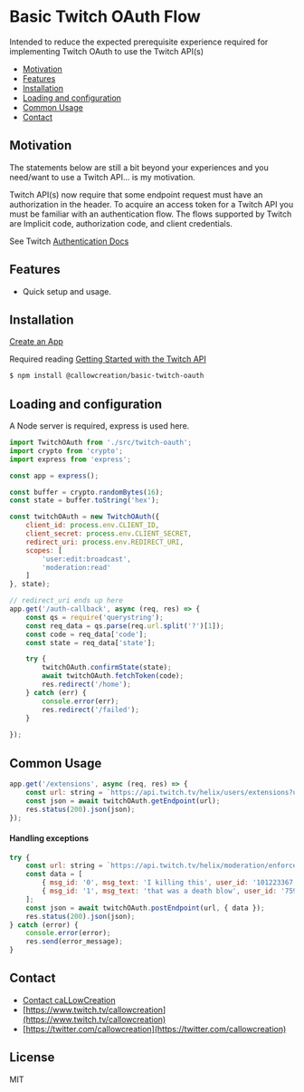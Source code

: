 Basic Twitch OAuth Flow
=======================

Intended to reduce the expected prerequisite experience required for implementing Twitch OAuth to use the Twitch API(s)

<!-- TOC -->

- [Motivation](#motivation)
- [Features](#features)
- [Installation](#installation)
- [Loading and configuration](#loading-and-configuration)
- [Common Usage](#common-usage)
- [Contact](#contact)

<!-- /TOC -->

## Motivation

The statements below are still a bit beyond your experiences and you need/want to use a Twitch API… is my motivation.

Twitch API(s) now require that some endpoint request must have an authorization in the header.  To acquire an access token for a Twitch API you must be familiar with an authentication flow.  The flows supported by Twitch are Implicit code, authorization code, and client credentials.


See Twitch [Authentication Docs](https://dev.twitch.tv/docs/authentication)

## Features

- Quick setup and usage.

## Installation
[Create an App](https://dev.twitch.tv/console/apps)

Required reading [Getting Started with the Twitch API](https://dev.twitch.tv/docs/api)

```sh
$ npm install @callowcreation/basic-twitch-oauth
```

## Loading and configuration
A Node server is required, express is used here.

```js
import TwitchOAuth from './src/twitch-oauth';
import crypto from 'crypto';
import express from 'express';

const app = express();

const buffer = crypto.randomBytes(16);
const state = buffer.toString('hex');

const twitchOAuth = new TwitchOAuth({
    client_id: process.env.CLIENT_ID,
    client_secret: process.env.CLIENT_SECRET,
    redirect_uri: process.env.REDIRECT_URI,
    scopes: [
        'user:edit:broadcast',
		'moderation:read'
    ]
}, state);

// redirect_uri ends up here
app.get('/auth-callback', async (req, res) => {
    const qs = require('querystring');
    const req_data = qs.parse(req.url.split('?')[1]);
    const code = req_data['code'];
    const state = req_data['state'];

	try {
		twitchOAuth.confirmState(state);
		await twitchOAuth.fetchToken(code);
		res.redirect('/home');
	} catch (err) {
		console.error(err);
		res.redirect('/failed');
	}
	
});

```

## Common Usage

```js
app.get('/extensions', async (req, res) => {
	const url: string = `https://api.twitch.tv/helix/users/extensions?user_id=${broadcaster_id}`;
	const json = await twitchOAuth.getEndpoint(url);
	res.status(200).json(json);
});
```

#### Handling exceptions

```js
try {
	const url: string = `https://api.twitch.tv/helix/moderation/enforcements/status?broadcaster_id=${broadcaster_id}`;
	const data = [
		{ msg_id: '0', msg_text: 'I killing this', user_id: '101223367' },
		{ msg_id: '1', msg_text: 'that was a death blow', user_id: '75987197' }
	];
	const json = await twitchOAuth.postEndpoint(url, { data });
	res.status(200).json(json);
} catch (error) {
	console.error(error); 
	res.send(error_message); 
}
```

## Contact
- [Contact caLLowCreation](http://callowcreation.com/home/contact-us/)
- [https://www.twitch.tv/callowcreation](https://www.twitch.tv/callowcreation)
- [https://twitter.com/callowcreation](https://twitter.com/callowcreation)

## License

MIT
